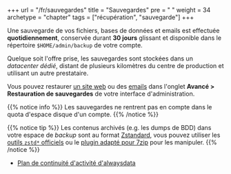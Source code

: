 +++
url = "/fr/sauvegardes"
title = "Sauvegardes"
pre = "<i class='fas fa-fw fa-history'></i> "
weight = 34
archetype = "chapter"
tags = ["récupération", "sauvegarde"]
+++

Une sauvegarde de vos fichiers, bases de données et emails est effectuée **quotidiennement**, conservée durant **30 jours**  glissant et disponible dans le répertoire `$HOME/admin/backup` de votre compte.

Quelque soit l'offre prise, les sauvegardes sont stockées dans un *datacenter dédié*, distant de plusieurs kilomètres du centre de production et utilisant un autre prestataire.

Vous pouvez restaurer [un site web](restore-a-site) ou des [emails](restore-e-mails) dans l'onglet **Avancé > Restauration de sauvegardes** de votre interface d'administration.

{{% notice info %}}
Les sauvegardes ne rentrent pas en compte dans le quota d'espace disque d'un compte.
{{% /notice %}}

{{% notice tip %}}
Les contenus archivés (e.g. les dumps de BDD) dans votre espace de *backup* sont au format [Zstandard](https://github.com/facebook/zstd), vous pouvez utiliser les [outils `zstd*` officiels](https://github.com/facebook/zstd/releases/latest) ou le [plugin adapté pour 7zip](https://www.tc4shell.com/en/7zip/modern7z/) pour les manipuler.
{{% /notice %}}

- [Plan de continuité d'activité d'alwaysdata](security/drp)
